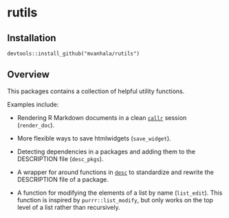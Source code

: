 # rutils

## Installation

```
devtools::install_github("mvanhala/rutils")
```

## Overview

This packages contains a collection of helpful utility functions.

Examples include:

* Rendering R Markdown documents in a clean [`callr`](https://github.com/r-lib/callr) session (`render_doc`).

* More flexible ways to save htmlwidgets (`save_widget`).

* Detecting dependencies in a packages and adding them to the DESCRIPTION
file (`desc_pkgs`).

* A wrapper for around functions in [`desc`](https://github.com/r-lib/desc) 
to standardize and rewrite the DESCRIPTION file of a package.

* A function for modifying the elements of a list by name (`list_edit`). This
function is inspired by `purrr::list_modify`, but only works on the top level of a list
rather than recursively.


